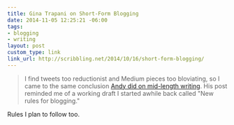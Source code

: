```yaml
---
title: Gina Trapani on Short-Form Blogging
date: 2014-11-05 12:25:21 -06:00
tags:
- blogging
- writing
layout: post
custom_type: link
link_url: http://scribbling.net/2014/10/16/short-form-blogging/
---
```


> I find tweets too reductionist and Medium pieces too bloviating, so I came to the same conclusion [Andy did on mid-length writing](http://waxy.org/2014/10/middling/). His post reminded me of a working draft I started awhile back called "New rules for blogging."

Rules I plan to follow too.
